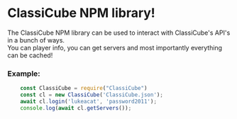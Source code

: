 # ClassiCube NPM library!

The ClassiCube NPM library can be used to interact with ClassiCube's API's in a bunch of ways.  
You can player info, you can get servers and most importantly everything can be cached!


### Example:
```js
	const ClassiCube = require("ClassiCube")
  	const cl = new ClassiCube('ClassiCube.json');
  	await cl.login('lukeacat', 'password2011');
  	console.log(await cl.getServers());
```

